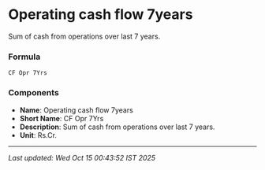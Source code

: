 # Operating cash flow 7years
Sum of cash from operations over last 7 years.

### Formula
```text
CF Opr 7Yrs
```


### Components
- **Name**: Operating cash flow 7years
- **Short Name**: CF Opr 7Yrs
- **Description**: Sum of cash from operations over last 7 years.
- **Unit**: Rs.Cr.

---
*Last updated: Wed Oct 15 00:43:52 IST 2025*
